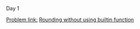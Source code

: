 Day 1

[Problem link:](https://atcoder.jp/contests/abc226/tasks/abc226_a) [Rounding without using builtin function](https://atcoder.jp/contests/abc226/editorial/2903)

